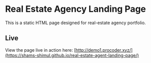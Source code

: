 # Real Estate Agency Landing Page
This is a static HTML page designed for real-estate agency portfolio.

## Live
View the page live in action here: [http://demo1.procoder.xyz/](https://shams-shimul.github.io/real-estate-agent-landing-page/)
